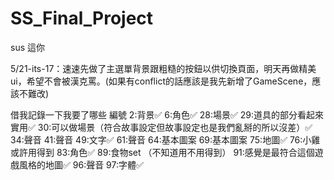 # SS_Final_Project
sus 這你

5/21-its-17：速速先做了主選單背景跟粗糙的按鈕以供切換頁面，明天再做精美ui，希望不會被漢克罵。(如果有conflict的話應該是我先新增了GameScene，應該不難改)

借我記錄一下我要了哪些
編號
2:背景✅
6:角色✅
28:場景✅
29:道具的部分看起來實用✅
30:可以做場景（符合故事設定但故事設定也是我們亂掰的所以沒差）✅
34:聲音
41:聲音
49:文字✅
61:聲音
64:基本圖案
69:基本圖案
75:地圖✅
76:小雞或許用得到
83:角色✅
89:食物set （不知道用不用得到）
91:感覺是最符合這個遊戲風格的地圖✅
96:聲音
97:字體✅
